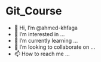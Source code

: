 # Git_Course
- 👋 Hi, I’m @ahmed-khfaga
- 👀 I’m interested in ...
- 🌱 I’m currently learning ...
- 💞️ I’m looking to collaborate on ...
- 📫 How to reach me ...

<!---
ahmed-khfaga/ahmed-khfaga is a ✨ special ✨ repository because its `README.md` (this file) appears on your GitHub profile.
You can click the Preview link to take a look at your changes.
--->
